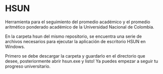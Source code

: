 # HSUN
 Herramienta para el seguimiento del promedio académico y el promedio aritmético ponderado académico de la Universidad Nacional de Colombia.
 
 En la carpeta hsun del mismo repositorio, se encuentra una serie de archivos necesarios para ejecutar la aplicación de escritorio HSUN en Windows.
 
 Primero se debe descargar la carpeta y guardarlo en el directorio que desee, posteriormente abrir hsun.exe y listo! 
 Ya puedes empezar a seguir tu progreso universitario.
